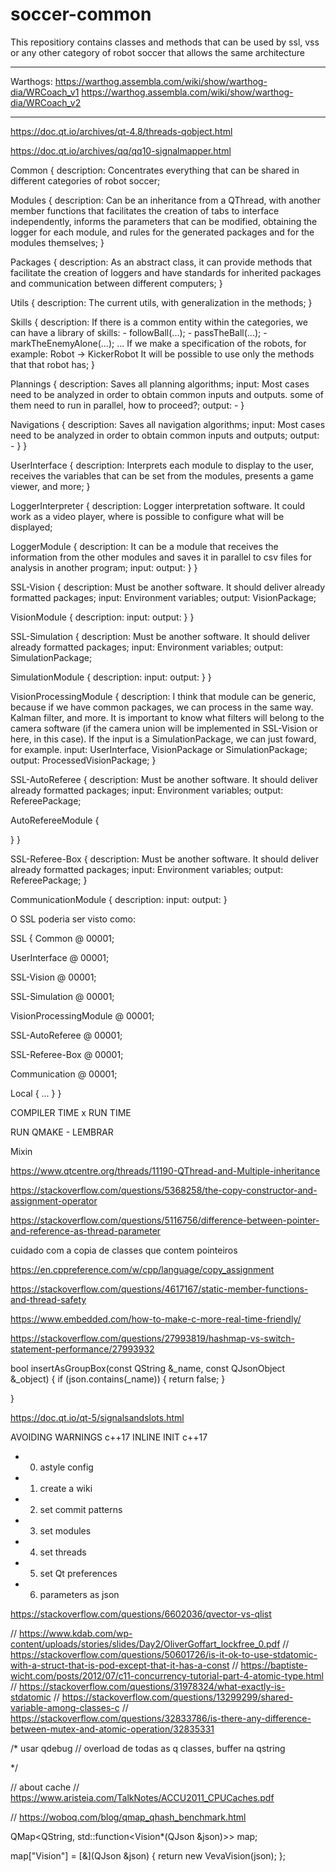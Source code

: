 # soccer-common
This repositiory contains classes and methods that can be used by ssl, vss or any other category of robot soccer that allows the same architecture

--------------------
Warthogs:
https://warthog.assembla.com/wiki/show/warthog-dia/WRCoach_v1
https://warthog.assembla.com/wiki/show/warthog-dia/WRCoach_v2

--------------------
https://doc.qt.io/archives/qt-4.8/threads-qobject.html

https://doc.qt.io/archives/qq/qq10-signalmapper.html

Common {
  description: Concentrates everything that can be shared in different categories of robot soccer;

  Modules {
    description: Can be an inheritance from a QThread, with another member functions that facilitates the creation of tabs to interface independently, informs the parameters that can be modified, obtaining the logger for each module, and rules for the generated packages and for the modules themselves;
  }

  Packages {
    description: As an abstract class, it can provide methods that facilitate the creation of loggers and have standards for inherited packages and communication between different computers;
  }

  Utils {
    description: The current utils, with generalization in the methods;
  }

  Skills {
    description: If there is a common entity within the categories, we can have a library of skills:
      - followBall(...);
      - passTheBall(...);
      - markTheEnemyAlone(...);
      ...
      If we make a specification of the robots, for example:
        Robot -> KickerRobot
      It will be possible to use only the methods that that robot has;
  }
  
  Plannings {
    description: Saves all planning algorithms;
    input: Most cases need to be analyzed in order to obtain common inputs and outputs. some of them need to run in parallel, how to proceed?;
    output: -
  }

  Navigations {
    description: Saves all navigation algorithms;
    input: Most cases need to be analyzed in order to obtain common inputs and outputs;
    output: -
  }
}

UserInterface {
  description: Interprets each module to display to the user, receives the variables that can be set from the modules, presents a game viewer, and more;
}

LoggerInterpreter {
  description: Logger interpretation software. It could work as a video player, where is possible to configure what will be displayed;
  
  LoggerModule {
    description: It can be a module that receives the information from the other modules and saves it in parallel to csv files for analysis in another program;
    input:
    output:
  }
}

SSL-Vision {
  description: Must be another software. It should deliver already formatted packages;
  input: Environment variables;
  output: VisionPackage;
  
  VisionModule {
    description:
    input:
    output:
  }
}

SSL-Simulation {
  description: Must be another software. It should deliver already formatted packages;
  input: Environment variables;
  output: SimulationPackage;
  
  SimulationModule {
    description:
    input:
    output:
  }
}

VisionProcessingModule {
  description: I think that module can be generic, because if we have common packages, we can process in the same way. Kalman filter, and more. It is important to know what filters will belong to the camera software (if the camera union will be implemented in SSL-Vision or here, in this case). If the input is a SimulationPackage, we can just foward, for example.
  input: UserInterface, VisionPackage or SimulationPackage;
  output: ProcessedVisionPackage;
}

SSL-AutoReferee {
  description: Must be another software. It should deliver already formatted packages;
  input: Environment variables;
  output: RefereePackage;
  
  AutoRefereeModule {
    
  }
}

SSL-Referee-Box {
  description: Must be another software. It should deliver already formatted packages;
  input: Environment variables;
  output: RefereePackage;
}

CommunicationModule {
  description: 
  input: 
  output: 
}

O SSL poderia ser visto como:

SSL {
  Common @ 00001;
  
  UserInterface @ 00001;
  
  SSL-Vision @ 00001;

  SSL-Simulation @ 00001;
  
  VisionProcessingModule @ 00001;
  
  SSL-AutoReferee @ 00001;
  
  SSL-Referee-Box @ 00001;
  
  Communication @ 00001;
  
  Local {
    ...
  }
}


COMPILER TIME x RUN TIME

RUN QMAKE - LEMBRAR

Mixin

https://www.qtcentre.org/threads/11190-QThread-and-Multiple-inheritance

https://stackoverflow.com/questions/5368258/the-copy-constructor-and-assignment-operator

https://stackoverflow.com/questions/5116756/difference-between-pointer-and-reference-as-thread-parameter

cuidado com a copia de classes que contem pointeiros

https://en.cppreference.com/w/cpp/language/copy_assignment

https://stackoverflow.com/questions/4617167/static-member-functions-and-thread-safety

https://www.embedded.com/how-to-make-c-more-real-time-friendly/

https://stackoverflow.com/questions/27993819/hashmap-vs-switch-statement-performance/27993932

bool insertAsGroupBox(const QString &_name, const QJsonObject &_object) {
  if (json.contains(_name)) {
    return false;
  }

}

https://doc.qt.io/qt-5/signalsandslots.html

AVOIDING WARNINGS c++17
INLINE INIT c++17

- 00) astyle config
- 01) create a wiki
- 02) set commit patterns
- 03) set modules
- 04) set threads
- 05) set Qt preferences
- 06) parameters as json

https://stackoverflow.com/questions/6602036/qvector-vs-qlist

// https://www.kdab.com/wp-content/uploads/stories/slides/Day2/OliverGoffart_lockfree_0.pdf
// https://stackoverflow.com/questions/50601726/is-it-ok-to-use-stdatomic-with-a-struct-that-is-pod-except-that-it-has-a-const
// https://baptiste-wicht.com/posts/2012/07/c11-concurrency-tutorial-part-4-atomic-type.html
// https://stackoverflow.com/questions/31978324/what-exactly-is-stdatomic
// https://stackoverflow.com/questions/13299299/shared-variable-among-classes-c
// https://stackoverflow.com/questions/32833786/is-there-any-difference-between-mutex-and-atomic-operation/32835331

/*
usar qdebug // overload de todas as q classes, buffer na qstring

*/

// about cache
// https://www.aristeia.com/TalkNotes/ACCU2011_CPUCaches.pdf


// https://woboq.com/blog/qmap_qhash_benchmark.html

QMap<QString, std::function<Vision*(QJson &json)>> map;

map["Vision"] = [&](QJson &json) {
  return new VevaVision(json);
};
